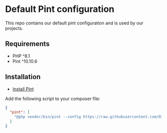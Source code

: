# Default Pint configuration

This repo contains our default pint configuration and is used by our projects.

## Requirements
* PHP ^8.1
* Pint ^10.10.6

## Installation

* [Install Pint](https://laravel.com/docs/10.x/pint#installation) 

Add the following script to your composer file:

```json
{
  "pint": [
    "@php vendor/bin/pint --config https://raw.githubusercontent.com/DIJ-digital/pint-config/main/pint.json"
  ]
}
```
